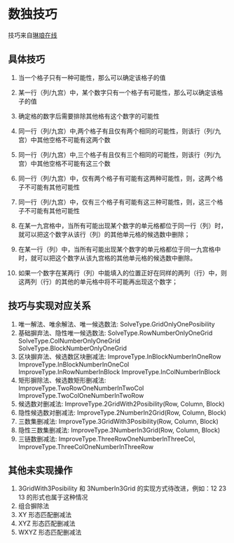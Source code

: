 # 数独技巧

技巧来自[琳琅在线](http://www.llang.net/sudoku/skill/1.html)

## 具体技巧

1. 当一个格子只有一种可能性，那么可以确定该格子的值
2. 某一行（列/九宫）中，某个数字只有一个格子有可能性，那么可以确定该格子的值
3. 确定格的数字后需要排除其他格有这个数字的可能性

4. 同一行（列/九宫）中,两个格子有且仅有两个相同的可能性，则该行（列/九宫）中其他空格不可能有这两个数
5. 同一行（列/九宫）中,三个格子有且仅有三个相同的可能性，则该行（列/九宫）中其他空格不可能有这三个数

6. 同一行（列/九宫）中，仅有两个格子有可能有这两种可能性，则，这两个格子不可能有其他可能性
7. 同一行（列/九宫）中，仅有三个格子有可能有这三种可能性，则，这三个格子不可能有其他可能性

8. 在某一九宫格中，当所有可能出现某个数字的单元格都位于同一行（列）时，就可以把这个数字从该行（列）的其他单元格的候选数中删除；
9. 在某一行（列）中，当所有可能出现某个数字的单元格都位于同一九宫格中时，就可以把这个数字从该九宫格的其他单元格的候选数中删除。
10. 如果一个数字在某两行（列）中能填入的位置正好在同样的两列（行）中，则这两列（行）的其他的单元格中将不可能再出现这个数字；

## 技巧与实现对应关系

1. 唯一解法、唯余解法、唯一候选数法:
   SolveType.GridOnlyOnePosibility
2. 基础摒弃法、隐性唯一候选数法:
   SolveType.RowNumberOnlyOneGrid
   SolveType.ColNumberOnlyOneGrid
   SolveType.BlockNumberOnlyOneGrid
3. 区块摒弃法、候选数区块删减法:
   ImproveType.InBlockNumberInOneRow
   ImproveType.InBlockNumberInOneCol
   ImproveType.InRowNumberInBlock
   ImproveType.InColNumberInBlock
4. 矩形摒除法、候选数矩形删减法:
   ImproveType.TwoRowOneNumberInTwoCol
   ImproveType.TwoColOneNumberInTwoRow
5. 候选数对删减法:
   ImproveType.2GridWith2Posibility(Row, Column, Block)
6. 隐性候选数对删减法:
   ImproveType.2NumberIn2Grid(Row, Column, Block)
7. 三数集删减法:
   ImproveType.3GridWith3Posibility(Row, Column, Block)
8. 隐性三数集删减法:
   ImproveType.3NumberIn3Grid(Row, Column, Block)
9. 三链数删减法:
   ImproveType.ThreeRowOneNumberInThreeCol,
   ImproveType.ThreeColOneNumberInThreeRow

## 其他未实现操作

1. 3GridWith3Posibility 和 3NumberIn3Grid 的实现方式待改进，例如：12 23 13 的形式也属于这种情况
2. 组合摒除法
3. XY 形态匹配删减法
4. XYZ 形态匹配删减法
5. WXYZ 形态匹配删减法
